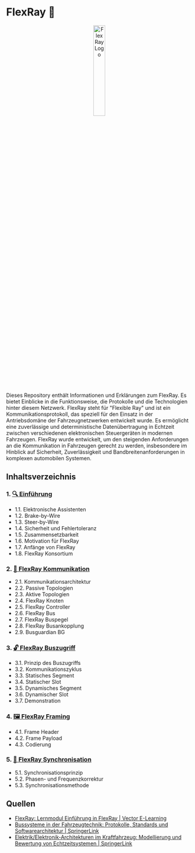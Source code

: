 # FlexRay 🚗


<div style="text-align: center;">
    <img src="https://upload.wikimedia.org/wikipedia/de/thumb/2/2c/FlexRay_Logo.svg/1200px-FlexRay_Logo.svg.png" alt="FlexRay Logo" style="width:25%; max-width:600px;">
</div>


Dieses Repository enthält Informationen und Erklärungen zum FlexRay. Es bietet Einblicke in die Funktionsweise, die Protokolle und die Technologien hinter diesem Netzwerk. FlexRay steht für "Flexible Ray" und ist ein Kommunikationsprotokoll, das speziell für den Einsatz in der Antriebsdomäne der Fahrzeugnetzwerken entwickelt wurde. Es ermöglicht eine zuverlässige und deterministische Datenübertragung in Echtzeit zwischen verschiedenen elektronischen Steuergeräten in modernen Fahrzeugen. FlexRay wurde entwickelt, um den steigenden Anforderungen an die Kommunikation in Fahrzeugen gerecht zu werden, insbesondere im Hinblick auf Sicherheit, Zuverlässigkeit und Bandbreitenanforderungen in komplexen automobilen Systemen.

## Inhaltsverzeichnis

### 1. [🔍 Einführung](./01_Einführung/README.md)

- 1.1. Elektronische Assistenten
- 1.2. Brake-by-Wire
- 1.3. Steer-by-Wire
- 1.4. Sicherheit und Fehlertoleranz
- 1.5. Zusammensetzbarkeit
- 1.6. Motivation für FlexRay
- 1.7. Anfänge von FlexRay
- 1.8. FlexRay Konsortium

### 2. [📡 FlexRay Kommunikation](./02_Kommunikation/README.md)

- 2.1. Kommunikationsarchitektur
- 2.2. Passive Topologien
- 2.3. Aktive Topologien
- 2.4. FlexRay Knoten
- 2.5. FlexRay Controller
- 2.6. FlexRay Bus
- 2.7. FlexRay Buspegel
- 2.8. FlexRay Busankopplung
- 2.9. Busguardian BG

### 3. [🔓 FlexRay Buszugriff](./03_Buszugriff/README.md)

- 3.1. Prinzip des Buszugriffs
- 3.2. Kommunikationszyklus
- 3.3. Statisches Segment
- 3.4. Statischer Slot
- 3.5. Dynamisches Segment
- 3.6. Dynamischer Slot
- 3.7. Demonstration

### 4. [🖼️ FlexRay Framing](./04_Framing/README.md)

- 4.1. Frame Header
- 4.2. Frame Payload
- 4.3. Codierung

### 5. [🔄 FlexRay Synchronisation](./05_Synchronisation/README.md)

- 5.1. Synchronisationsprinzip
- 5.2. Phasen- und Frequenzkorrektur
- 5.3. Synchronisationsmethode

## Quellen

- [FlexRay: Lernmodul Einführung in FlexRay | Vector E-Learning](https://elearning.vector.com/mod/page/view.php?id=224)
- [Bussysteme in der Fahrzeugtechnik: Protokolle, Standards und Softwarearchitektur | SpringerLink](https://link.springer.com/book/10.1007/978-3-658-02419-2)
- [Elektrik/Elektronik-Architekturen im Kraftfahrzeug: Modellierung und Bewertung von Echtzeitsystemen | SpringerLink](https://link.springer.com/book/10.1007/978-3-642-25478-9)
